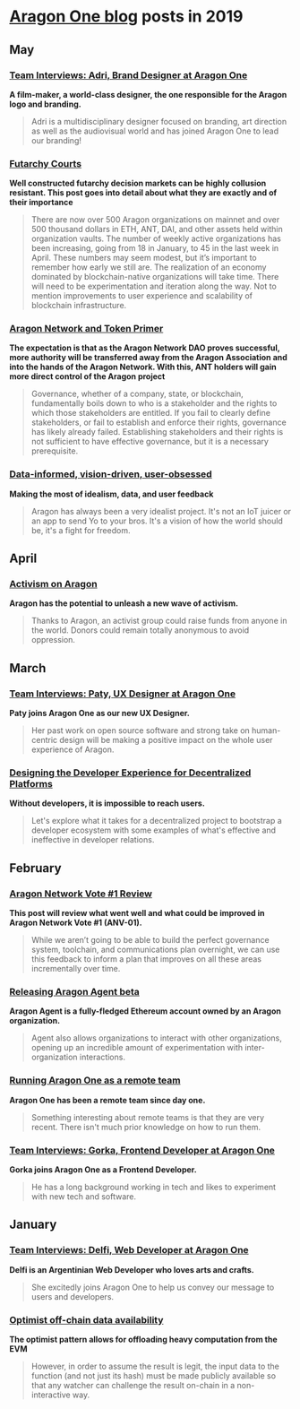 # **[Aragon One blog](https://blog.aragon.one/)** posts in 2019

## May

### [**Team Interviews: Adri, Brand Designer at Aragon One**](https://blog.aragon.one/team-interviews-adri-brand-lead-at-aragon-one/)
**A film-maker, a world-class designer, the one responsible for the Aragon logo and branding.**

> Adri is a multidisciplinary designer focused on branding, art direction as well as the audiovisual world and has joined Aragon One to lead our branding!

### [**Futarchy Courts**](https://blog.aragon.one/futarchy-courts/)
**Well constructed futarchy decision markets can be highly collusion resistant. This post goes into detail about what they are exactly and of their importance**

> There are now over 500 Aragon organizations on mainnet and over 500 thousand dollars in ETH, ANT, DAI, and other assets held within organization vaults. The number of weekly active organizations has been increasing, going from 18 in January, to 45 in the last week in April. These numbers may seem modest, but it’s important to remember how early we still are. The realization of an economy dominated by blockchain-native organizations will take time. There will need to be experimentation and iteration along the way. Not to mention improvements to user experience and scalability of blockchain infrastructure.

### [**Aragon Network and Token Primer**](https://blog.aragon.one/aragon-network-and-token-primer/)
**The expectation is that as the Aragon Network DAO proves successful, more authority will be transferred away from the Aragon Association and into the hands of the Aragon Network. With this, ANT holders will gain more direct control of the Aragon project**

> Governance, whether of a company, state, or blockchain, fundamentally boils down to who is a stakeholder and the rights to which those stakeholders are entitled. If you fail to clearly define stakeholders, or fail to establish and enforce their rights, governance has likely already failed. Establishing stakeholders and their rights is not sufficient to have effective governance, but it is a necessary prerequisite.

### [**Data-informed, vision-driven, user-obsessed**](https://blog.aragon.one/data-informed-vision-driven-user-obsessed/)
**Making the most of idealism, data, and user feedback**

> Aragon has always been a very idealist project. It's not an IoT juicer or an app to send Yo to your bros. It's a vision of how the world should be, it's a fight for freedom.

## April

### [**Activism on Aragon**](https://blog.aragon.one/activism-on-aragon/)
**Aragon has the potential to unleash a new wave of activism.**

> Thanks to Aragon, an activist group could raise funds from anyone in the world. Donors could remain totally anonymous to avoid oppression.

## March

### [**Team Interviews: Paty, UX Designer at Aragon One**](https://blog.aragon.one/team-interviews-paty-ux-designer/)
**Paty joins Aragon One as our new UX Designer.**

> Her past work on open source software and strong take on human-centric design will be making a positive impact on the whole user experience of Aragon.

### [**Designing the Developer Experience for Decentralized Platforms**](https://blog.aragon.one/designing-the-developer-experience-for-decentralized-platforms/)
**Without developers, it is impossible to reach users.**

> Let's explore what it takes for a decentralized project to bootstrap a developer ecosystem with some examples of what's effective and ineffective in developer relations.

## February

### [**Aragon Network Vote #1 Review**](https://blog.aragon.one/aragon-network-vote-1-review/)
**This post will review what went well and what could be improved in Aragon Network Vote #1 (ANV-01).**

> While we aren’t going to be able to build the perfect governance system, toolchain, and communications plan overnight, we can use this feedback to inform a plan that improves on all these areas incrementally over time.

### [**Releasing Aragon Agent beta**](https://blog.aragon.one/aragon-agent-beta-release/)
**Aragon Agent is a fully-fledged Ethereum account owned by an Aragon organization.**

> Agent also allows organizations to interact with other organizations, opening up an incredible amount of experimentation with inter-organization interactions.

### [**Running Aragon One as a remote team**](https://blog.aragon.one/running-aragon-one-as-a-remote-team/)
**Aragon One has been a remote team since day one.**

> Something interesting about remote teams is that they are very recent. There isn't much prior knowledge on how to run them.

### [**Team Interviews: Gorka, Frontend Developer at Aragon One**](https://blog.aragon.one/team-interviews-gorka-front-end-developer-at-aragon-one/)
**Gorka joins Aragon One as a Frontend Developer.**

> He has a long background working in tech and likes to experiment with new tech and software.

## January

### [**Team Interviews: Delfi, Web Developer at Aragon One**](https://blog.aragon.one/team-interviews-delfi-web-developer-at-aragon-one/)
**Delfi is an Argentinian Web Developer who loves arts and crafts.**

> She excitedly joins Aragon One to help us convey our message to users and developers.

### [**Optimist off-chain data availability**](http://blog.aragon.one/optimistic-meets-off-chain-data-availability/)
**The optimist pattern allows for offloading heavy computation from the EVM**

>  However, in order to assume the result is legit, the input data to the function (and not just its hash) must be made publicly available so that any watcher can challenge the result on-chain in a non-interactive way.
